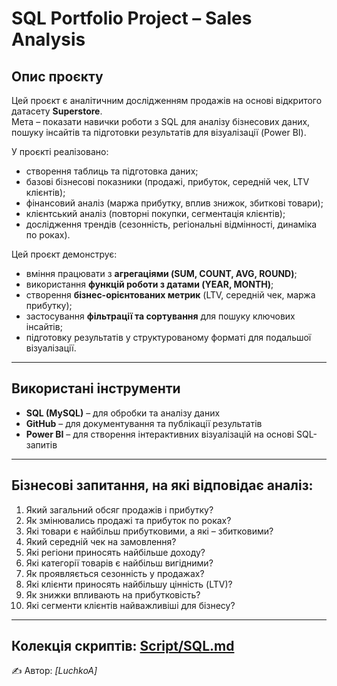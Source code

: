 # SQL Portfolio Project – Sales Analysis

## Опис проєкту

Цей проєкт є аналітичним дослідженням продажів на основі відкритого датасету **Superstore**.  
Мета – показати навички роботи з SQL для аналізу бізнесових даних, пошуку інсайтів та підготовки результатів для візуалізації (Power BI).  

У проєкті реалізовано:  
- створення таблиць та підготовка даних;  
- базові бізнесові показники (продажі, прибуток, середній чек, LTV клієнтів);  
- фінансовий аналіз (маржа прибутку, вплив знижок, збиткові товари);  
- клієнтський аналіз (повторні покупки, сегментація клієнтів);  
- дослідження трендів (сезонність, регіональні відмінності, динаміка по роках).  

Цей проєкт демонструє:  
- вміння працювати з **агрегаціями (SUM, COUNT, AVG, ROUND)**;  
- використання **функцій роботи з датами (YEAR, MONTH)**;  
- створення **бізнес-орієнтованих метрик** (LTV, середній чек, маржа прибутку);  
- застосування **фільтрації та сортування** для пошуку ключових інсайтів;  
- підготовку результатів у структурованому форматі для подальшої візуалізації.  

---

## Використані інструменти
- **SQL (MySQL)** – для обробки та аналізу даних  
- **GitHub** – для документування та публікації результатів  
- **Power BI** – для створення інтерактивних візуалізацій на основі SQL-запитів  

---

## Бізнесові запитання, на які відповідає аналіз:
1. Який загальний обсяг продажів і прибутку?  
2. Як змінювались продажі та прибуток по роках?  
3. Які товари є найбільш прибутковими, а які – збитковими?  
4. Який середній чек на замовлення?  
5. Які регіони приносять найбільше доходу?  
6. Які категорії товарів є найбільш вигідними?  
7. Як проявляється сезонність у продажах?  
8. Які клієнти приносять найбільшу цінність (LTV)?  
9. Як знижки впливають на прибутковість?  
10. Які сегменти клієнтів найважливіші для бізнесу?  

---

Колекція скриптів: [Script/SQL.md](Script/SQL.md)
---
✍ Автор: *[LuchkoA]*
